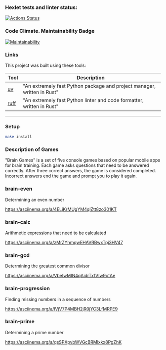 ### Hexlet tests and linter status:
[![Actions Status](https://github.com/MazanovaD/python-project-49/actions/workflows/hexlet-check.yml/badge.svg)](https://github.com/MazanovaD/python-project-49/actions)

### Code Climate. Maintainability Badge
[![Maintainability](https://api.codeclimate.com/v1/badges/d13a04abc5ed9dd4af92/maintainability)](https://codeclimate.com/github/MazanovaD/python-project-49/maintainability)

### Links

This project was built using these tools:

| Tool                                                                   | Description                                             |
|------------------------------------------------------------------------|---------------------------------------------------------|
| [uv](https://docs.astral.sh/uv/)                                       | "An extremely fast Python package and project manager, written in Rust" |
| [ruff](https://docs.astral.sh/ruff/)                                   | "An extremely fast Python linter and code formatter, written in Rust" |

---

### Setup

```bash
make install
```
### Description of Games

"Brain Games" is a set of five console games based on popular mobile apps for brain training. Each game asks questions that need to be answered correctly. After three correct answers, the game is considered completed. Incorrect answers end the game and prompt you to play it again.

### brain-even
Determining an even number

https://asciinema.org/a/4ELjKrMUgYM4qlZtt8zo301KT

### brain-calc 
Arithmetic expressions that need to be calculated

https://asciinema.org/a/zMrZYhmqwEHAVRBwxTpj3HV47 

### brain-gcd
Determining the greatest common divisor

https://asciinema.org/a/VbeIwMIN4qAidrTx1VIw9otAe 

### brain-progression
Finding missing numbers in a sequence of numbers

https://asciinema.org/a/lVjV7P4MBH2jR0jYC3LfMRPE9 

### brain-prime
Determining a prime number

https://asciinema.org/a/qsSPXpvbWVGcBRMlxkx8PgZhK
